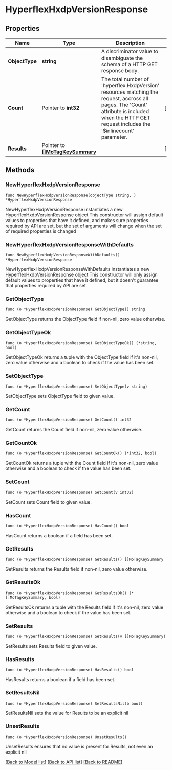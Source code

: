# HyperflexHxdpVersionResponse

## Properties

Name | Type | Description | Notes
------------ | ------------- | ------------- | -------------
**ObjectType** | **string** | A discriminator value to disambiguate the schema of a HTTP GET response body. | 
**Count** | Pointer to **int32** | The total number of &#39;hyperflex.HxdpVersion&#39; resources matching the request, accross all pages. The &#39;Count&#39; attribute is included when the HTTP GET request includes the &#39;$inlinecount&#39; parameter. | [optional] 
**Results** | Pointer to [**[]MoTagKeySummary**](mo.TagKeySummary.md) |  | [optional] 

## Methods

### NewHyperflexHxdpVersionResponse

`func NewHyperflexHxdpVersionResponse(objectType string, ) *HyperflexHxdpVersionResponse`

NewHyperflexHxdpVersionResponse instantiates a new HyperflexHxdpVersionResponse object
This constructor will assign default values to properties that have it defined,
and makes sure properties required by API are set, but the set of arguments
will change when the set of required properties is changed

### NewHyperflexHxdpVersionResponseWithDefaults

`func NewHyperflexHxdpVersionResponseWithDefaults() *HyperflexHxdpVersionResponse`

NewHyperflexHxdpVersionResponseWithDefaults instantiates a new HyperflexHxdpVersionResponse object
This constructor will only assign default values to properties that have it defined,
but it doesn't guarantee that properties required by API are set

### GetObjectType

`func (o *HyperflexHxdpVersionResponse) GetObjectType() string`

GetObjectType returns the ObjectType field if non-nil, zero value otherwise.

### GetObjectTypeOk

`func (o *HyperflexHxdpVersionResponse) GetObjectTypeOk() (*string, bool)`

GetObjectTypeOk returns a tuple with the ObjectType field if it's non-nil, zero value otherwise
and a boolean to check if the value has been set.

### SetObjectType

`func (o *HyperflexHxdpVersionResponse) SetObjectType(v string)`

SetObjectType sets ObjectType field to given value.


### GetCount

`func (o *HyperflexHxdpVersionResponse) GetCount() int32`

GetCount returns the Count field if non-nil, zero value otherwise.

### GetCountOk

`func (o *HyperflexHxdpVersionResponse) GetCountOk() (*int32, bool)`

GetCountOk returns a tuple with the Count field if it's non-nil, zero value otherwise
and a boolean to check if the value has been set.

### SetCount

`func (o *HyperflexHxdpVersionResponse) SetCount(v int32)`

SetCount sets Count field to given value.

### HasCount

`func (o *HyperflexHxdpVersionResponse) HasCount() bool`

HasCount returns a boolean if a field has been set.

### GetResults

`func (o *HyperflexHxdpVersionResponse) GetResults() []MoTagKeySummary`

GetResults returns the Results field if non-nil, zero value otherwise.

### GetResultsOk

`func (o *HyperflexHxdpVersionResponse) GetResultsOk() (*[]MoTagKeySummary, bool)`

GetResultsOk returns a tuple with the Results field if it's non-nil, zero value otherwise
and a boolean to check if the value has been set.

### SetResults

`func (o *HyperflexHxdpVersionResponse) SetResults(v []MoTagKeySummary)`

SetResults sets Results field to given value.

### HasResults

`func (o *HyperflexHxdpVersionResponse) HasResults() bool`

HasResults returns a boolean if a field has been set.

### SetResultsNil

`func (o *HyperflexHxdpVersionResponse) SetResultsNil(b bool)`

 SetResultsNil sets the value for Results to be an explicit nil

### UnsetResults
`func (o *HyperflexHxdpVersionResponse) UnsetResults()`

UnsetResults ensures that no value is present for Results, not even an explicit nil

[[Back to Model list]](../README.md#documentation-for-models) [[Back to API list]](../README.md#documentation-for-api-endpoints) [[Back to README]](../README.md)


